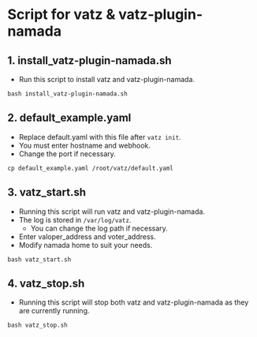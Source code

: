 # Script for vatz & vatz-plugin-namada
## 1. install_vatz-plugin-namada.sh
- Run this script to install vatz and vatz-plugin-namada. 
```
bash install_vatz-plugin-namada.sh
```
## 2. default_example.yaml
- Replace default.yaml with this file after `vatz init`.
- You must enter hostname and webhook.
- Change the port if necessary.
```
cp default_example.yaml /root/vatz/default.yaml
```
## 3. vatz_start.sh
- Running this script will run vatz and vatz-plugin-namada. 
- The log is stored in `/var/log/vatz`.
  - You can change the log path if necessary.
- Enter valoper_address and voter_address.
- Modify namada home to suit your needs.
```
bash vatz_start.sh
```
## 4. vatz_stop.sh
- Running this script will stop both vatz and vatz-plugin-namada as they are currently running.
```
bash vatz_stop.sh
```
